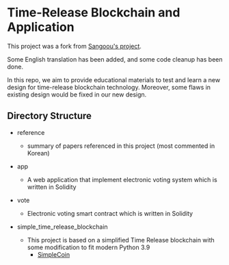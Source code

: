 # Time-Release Blockchain and Application
This project was a fork from [Sangoou's project](https://github.com/Sangoou/BlockchainEVote).

Some English translation has been added, and some code cleanup has been done.

In this repo, we aim to provide educational materials to test and learn a new design for time-release blockchain technology.
Moreover, some flaws in existing design would be fixed in our new design.

## Directory Structure

* reference
    - summary of papers referenced in this project (most commented in Korean)

* app
    - A web application that implement electronic voting system which is written in Solidity

* vote
    - Electronic voting smart contract which is written in Solidity

* simple_time_release_blockchain
  
  - This project is based on a simplified Time Release blockchain with some modification to fit modern Python 3.9
    - [SimpleCoin](https://github.com/cosme12/SimpleCoin) 

